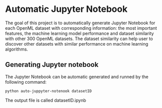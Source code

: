 # Automatic Jupyter Notebook

The goal of this project is to automatically generate Jupyter Notebook for each OpenML dataset with corresponding information: the most important features, the machine learning model performance and dataset similarity with other 300 OpenML datasets. The dataset similarity can help user to discover other datasets with similar performance on machine learning algorithms.

## Generating Jupyter notebook
The Jupyter Notebook can be automatic generated and runned by the following command:
```
python auto-juppyter-notenook datasetID
```
The output file is called datasetID.ipynb 

